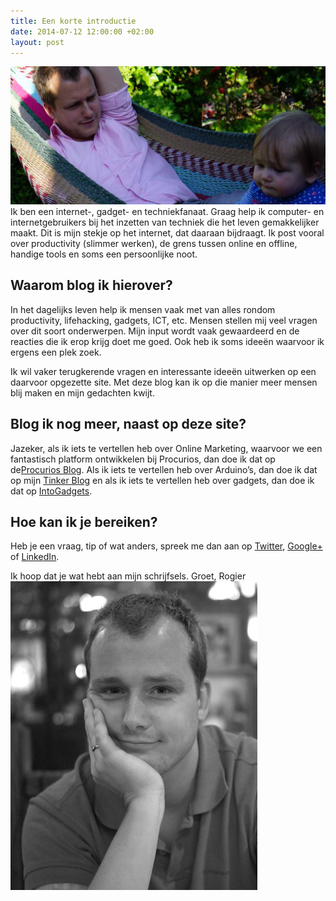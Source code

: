 ```yaml
---
title: Een korte introductie
date: 2014-07-12 12:00:00 +02:00
layout: post
---
```


![Rogier in de hangmat](/content/images/2014/Dec/Hangmat-banner.jpg)
Ik ben een internet-, gadget- en techniekfanaat. Graag help ik computer- en internetgebruikers bij het inzetten van techniek die het leven gemakkelijker maakt. Dit is mijn stekje op het internet, dat daaraan bijdraagt. Ik post vooral over productivity (slimmer werken), de grens tussen online en offline, handige tools en soms een persoonlijke noot.

## Waarom blog ik hierover?
In het dagelijks leven help ik mensen vaak met van alles rondom  productivity, lifehacking, gadgets, ICT, etc. Mensen stellen mij veel vragen over dit soort onderwerpen. Mijn input wordt vaak gewaardeerd en de reacties die ik erop krijg doet me goed. Ook heb ik soms ideeën waarvoor ik ergens een plek zoek.

Ik wil vaker terugkerende vragen en interessante ideeën uitwerken op een daarvoor opgezette site. Met deze blog kan ik op die manier meer mensen blij maken en mijn gedachten kwijt.

## Blog ik nog meer, naast op deze site?
Jazeker, als ik iets te vertellen heb over Online Marketing, waarvoor we een fantastisch platform ontwikkelen bij Procurios, dan doe ik dat op de[Procurios Blog](http://www.procurios.com/blog?weblog-authorName=rogiervandenberg). Als ik iets te vertellen heb over Arduino’s, dan doe ik dat op mijn [Tinker Blog](http://blog.rogiervandenberg.nl/%20) en als ik iets te vertellen heb over gadgets, dan doe ik dat op [IntoGadgets](http://www.intogadgets.nl/author/rogier).

## Hoe kan ik je bereiken?
Heb je een vraag, tip of wat anders, spreek me dan aan op [Twitter](http://www.twitter.com/rogiervdberg), [Google+](https://plus.google.com/+RogiervandenBerg) of [LinkedIn](https://nl.linkedin.com/in/rogiervandenberg).

Ik hoop dat je wat hebt aan mijn schrijfsels.
Groet, Rogier
![Rogier](/content/images/2014/Dec/rogier_medium.jpg)

